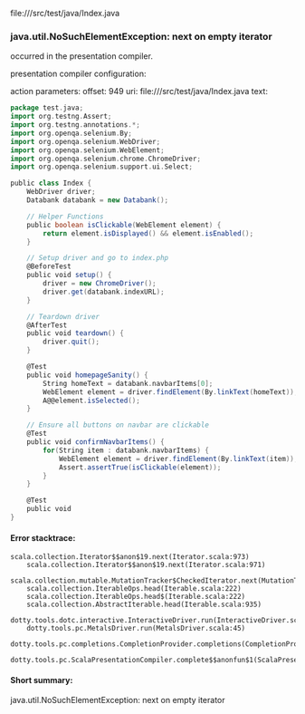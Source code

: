 file://<WORKSPACE>/src/test/java/Index.java
### java.util.NoSuchElementException: next on empty iterator

occurred in the presentation compiler.

presentation compiler configuration:


action parameters:
offset: 949
uri: file://<WORKSPACE>/src/test/java/Index.java
text:
```scala
package test.java;
import org.testng.Assert;
import org.testng.annotations.*;
import org.openqa.selenium.By;
import org.openqa.selenium.WebDriver;
import org.openqa.selenium.WebElement;
import org.openqa.selenium.chrome.ChromeDriver;
import org.openqa.selenium.support.ui.Select;

public class Index {
    WebDriver driver;
    Databank databank = new Databank();

    // Helper Functions
    public boolean isClickable(WebElement element) {
        return element.isDisplayed() && element.isEnabled();
    }

    // Setup driver and go to index.php
    @BeforeTest
    public void setup() {
        driver = new ChromeDriver();
        driver.get(databank.indexURL);
    }

    // Teardown driver
    @AfterTest
    public void teardown() {
        driver.quit();
    }

    @Test
    public void homepageSanity() {
        String homeText = databank.navbarItems[0];
        WebElement element = driver.findElement(By.linkText(homeText));
        A@@element.isSelected();
    }

    // Ensure all buttons on navbar are clickable
    @Test
    public void confirmNavbarItems() {
        for(String item : databank.navbarItems) {
            WebElement element = driver.findElement(By.linkText(item));
            Assert.assertTrue(isClickable(element));
        }
    }

    @Test
    public void 
}

```



#### Error stacktrace:

```
scala.collection.Iterator$$anon$19.next(Iterator.scala:973)
	scala.collection.Iterator$$anon$19.next(Iterator.scala:971)
	scala.collection.mutable.MutationTracker$CheckedIterator.next(MutationTracker.scala:76)
	scala.collection.IterableOps.head(Iterable.scala:222)
	scala.collection.IterableOps.head$(Iterable.scala:222)
	scala.collection.AbstractIterable.head(Iterable.scala:935)
	dotty.tools.dotc.interactive.InteractiveDriver.run(InteractiveDriver.scala:164)
	dotty.tools.pc.MetalsDriver.run(MetalsDriver.scala:45)
	dotty.tools.pc.completions.CompletionProvider.completions(CompletionProvider.scala:50)
	dotty.tools.pc.ScalaPresentationCompiler.complete$$anonfun$1(ScalaPresentationCompiler.scala:146)
```
#### Short summary: 

java.util.NoSuchElementException: next on empty iterator